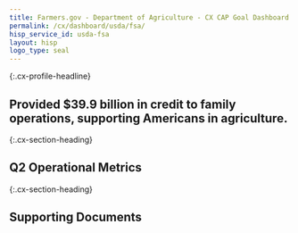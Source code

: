 ```yaml
---
title: Farmers.gov - Department of Agriculture - CX CAP Goal Dashboard
permalink: /cx/dashboard/usda/fsa/
hisp_service_id: usda-fsa
layout: hisp
logo_type: seal
---
```


{:.cx-profile-headline}
## Provided $39.9 billion in credit to family operations, supporting Americans in agriculture. 

{:.cx-section-heading}
## Q2 Operational Metrics

{:.cx-section-heading}
## Supporting Documents